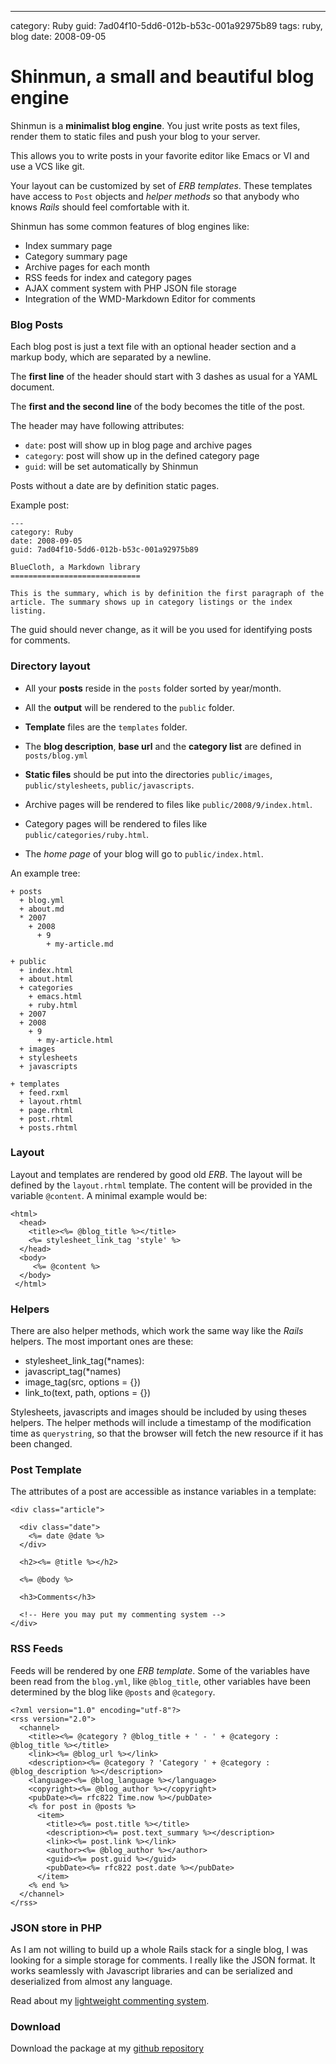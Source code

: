 --- 
category: Ruby
guid: 7ad04f10-5dd6-012b-b53c-001a92975b89
tags: ruby, blog
date: 2008-09-05

Shinmun, a small and beautiful blog engine
==========================================

Shinmun is a **minimalist blog engine**. You just write posts as text files,
render them to static files and push your blog to your server.

This allows you to write posts in your favorite editor like Emacs or
VI and use a VCS like git.

Your layout can be customized by set of *ERB templates*. These
templates have access to `Post` objects and *helper methods* so that
anybody who knows *Rails* should feel comfortable with it.

Shinmun has some common features of blog engines like:

* Index summary page
* Category summary page
* Archive pages for each month
* RSS feeds for index and category pages
* AJAX comment system with PHP JSON file storage
* Integration of the WMD-Markdown Editor for comments

### Blog Posts

Each blog post is just a text file with an optional header section and
a markup body, which are separated by a newline. 

The **first line** of the header should start with 3 dashes as usual
for a YAML document.

The **first and the second line** of the body becomes the title of the
post.

The header may have following attributes:

* `date`: post will show up in blog page and archive pages
* `category`: post will show up in the defined category page
* `guid`: will be set automatically by Shinmun

Posts without a date are by definition static pages.

Example post:


    --- 
    category: Ruby
    date: 2008-09-05
    guid: 7ad04f10-5dd6-012b-b53c-001a92975b89
     
    BlueCloth, a Markdown library
    =============================

    This is the summary, which is by definition the first paragraph of the
    article. The summary shows up in category listings or the index listing.


The guid should never change, as it will be you used for identifying
posts for comments.


### Directory layout

* All your **posts** reside in the `posts` folder sorted by year/month.

* All the **output** will be rendered to the `public` folder.

* **Template** files are the `templates` folder.

* The **blog description**, **base url** and the **category list** are
  defined in `posts/blog.yml`

* **Static files** should be put into the directories `public/images`,
  `public/stylesheets`, `public/javascripts`.

* Archive pages will be rendered to files like `public/2008/9/index.html`.

* Category pages will be rendered to files like `public/categories/ruby.html`.

* The *home page* of your blog will go to `public/index.html`.

An example tree:

    + posts
      + blog.yml
      + about.md
      * 2007
        + 2008
          + 9
            + my-article.md

    + public
      + index.html
      + about.html
      + categories
        + emacs.html
        + ruby.html
      + 2007   
      + 2008
        + 9
          + my-article.html
      + images
      + stylesheets
      + javascripts

    + templates
      + feed.rxml
      + layout.rhtml
      + page.rhtml  
      + post.rhtml  
      + posts.rhtml
 

### Layout

Layout and templates are rendered by good old *ERB*.  The layout will
be defined by the `layout.rhtml` template. The content will be
provided in the variable `@content`. A minimal example would be:

    <html>
      <head>
        <title><%= @blog_title %></title>
        <%= stylesheet_link_tag 'style' %>
      </head>
      <body>
         <%= @content %>
      </body>
     </html>


### Helpers

There are also helper methods, which work the same way like the *Rails*
helpers. The most important ones are these:
    
* stylesheet_link_tag(*names):      
* javascript_tag(*names)
* image_tag(src, options = {})
* link_to(text, path, options = {})

Stylesheets, javascripts and images should be included by using theses
helpers. The helper methods will include a timestamp of the
modification time as `querystring`, so that the browser will fetch the
new resource if it has been changed.


### Post Template

The attributes of a post are accessible as instance variables in a template:

    <div class="article">
     
      <div class="date">
        <%= date @date %>
      </div>
     
      <h2><%= @title %></h2>  
     
      <%= @body %>
     
      <h3>Comments</h3>

      <!-- Here you may put my commenting system -->
    </div>



### RSS Feeds

Feeds will be rendered by one *ERB template*. Some of the variables
have been read from the `blog.yml`, like `@blog_title`, other variables
have been determined by the blog like `@posts` and `@category`.

    <?xml version="1.0" encoding="utf-8"?>
    <rss version="2.0"> 
      <channel>
        <title><%= @category ? @blog_title + ' - ' + @category : @blog_title %></title>
        <link><%= @blog_url %></link>
        <description><%= @category ? 'Category ' + @category : @blog_description %></description>
        <language><%= @blog_language %></language>
        <copyright><%= @blog_author %></copyright>
        <pubDate><%= rfc822 Time.now %></pubDate>
        <% for post in @posts %>
          <item>
            <title><%= post.title %></title>
            <description><%= post.text_summary %></description>
            <link><%= post.link %></link>
            <author><%= @blog_author %></author>
            <guid><%= post.guid %></guid>
            <pubDate><%= rfc822 post.date %></pubDate>
          </item>
        <% end %>
      </channel> 
    </rss>


### JSON store in PHP

As I am not willing to build up a whole Rails stack for a single blog,
I was looking for a simple storage for comments. I really like the
JSON format. It works seamlessly with Javascript libraries and can be
serialized and deserialized from almost any language.

Read about my [lightweight commenting system][2].


### Download

Download the package at my [github repository][1]

[1]: http://github.com/georgi/shinmun/tree/master
[2]: commenting-system-with-lightweight-json-store.html
